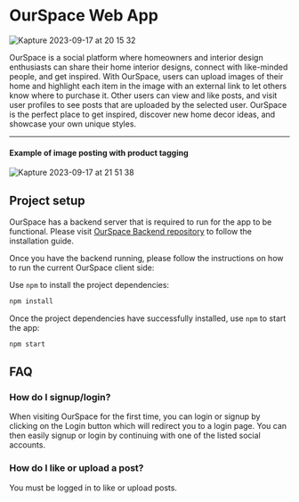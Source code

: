 # OurSpace Web App

![Kapture 2023-09-17 at 20 15 32](https://github.com/karenxiong/ourspace/assets/14854168/2e898ec7-5ef3-4edd-b06c-391fa089b4a4)

OurSpace is a social platform where homeowners and interior design enthusiasts can share their home interior designs, connect with like-minded people, and get inspired. With OurSpace, users can upload images of their home and highlight each item in the image with an external link to let others know where to purchase it. Other users can view and like posts, and visit user profiles to see posts that are uploaded by the selected user. OurSpace is the perfect place to get inspired, discover new home decor ideas, and showcase your own unique styles.

---

#### Example of image posting with product tagging
![Kapture 2023-09-17 at 21 51 38](https://github.com/karenxiong/ourspace/assets/14854168/5ff2357d-7800-42aa-9430-783063cec9c9)

## Project setup

OurSpace has a backend server that is required to run for the app to be functional. Please visit [OurSpace Backend repository](https://github.com/karenxiong/ourspace-backend) to follow the installation guide.

Once you have the backend running, please follow the instructions on how to run the current OurSpace client side:

Use `npm` to install the project dependencies:

```bash
npm install
```

Once the project dependencies have successfully installed, use `npm` to start the app:

```bash
npm start
```

## FAQ

### How do I signup/login?

When visiting OurSpace for the first time, you can login or signup by clicking on the Login button which will redirect you to a login page. You can then easily signup or login by continuing with one of the listed social accounts.


### How do I like or upload a post?

You must be logged in to like or upload posts.

